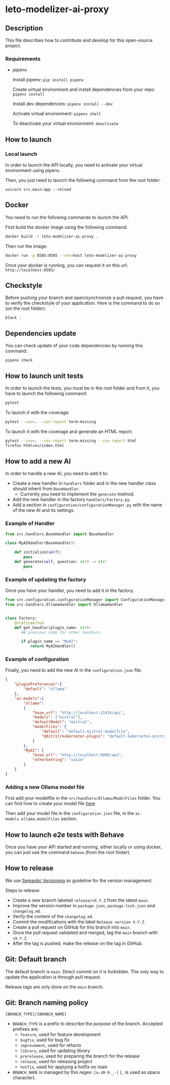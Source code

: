 # leto-modelizer-ai-proxy

## Description

This file describes how to contribute and develop for this open-source project.

### Requirements

* pipenv

    Install pipenv:  ``` pip install pipenv ```

    Create virtual environment and install dependencies from your repo: ``` pipenv install ```

    Install dev dependencies: ``` pipenv install --dev ```

    Activate virtual environment: ``` pipenv shell ```

    To deactivate your virtual environment: ``` deactivate ```

## How to launch

### Local launch

In order to launch the API locally, you need to activate your virtual environment using pipenv.

Then, you just need to launch the following command from the root folder:

```shell
uvicorn src.main:app --reload
```

## Docker

You need to run the following commands to launch the API.

First build the docker image using the following command:

```sh
docker build -t leto-modelizer-ai-proxy .
```

Then run the image:

```sh
docker run -p 8585:8585 --net=host leto-modelizer-ai-proxy
```

Once your docker is running, you can request it on this url: ```http://localhost:8585/```

## Checkstyle

Before pushing your branch and open/synchronize a pull-request, you have to verify the checkstyle of your application. Here is the command to do so (on the root folder):

```shell
black .
```

## Dependencies update

You can check update of your code dependencies by running this command:

```shell
pipenv check
```

## How to launch unit tests

In order to launch the tests, you must be in the root folder and from it, you have to launch the following command:
```sh
pytest
```

To launch it with the coverage:
```sh
pytest --cov=. --cov-report term-missing
```

To launch it with the coverage and generate an HTML report:
```sh
pytest --cov=. --cov-report term-missing --cov-report html
firefox htmlcov/index.html
```

## How to add a new AI

In order to handle a new AI, you need to add it to:
- Create a new handler in `handlers` folder and in the new handler class should inherit from `BaseHandler`.
  - Currently you need to implement the `generate` method.
- Add the new handler in the factory `handlers/Factory.py`.
- Add a section in `configuration/configurationManager.py` with the name of the new AI and its settings.

### Example of Handler

```python
from src.handlers.BaseHandler import BaseHandler

class MyAIHandler(BaseHandler):

    def initialize(self):
        pass
    def generate(self, question: str) -> str:
        pass
```

### Example of updating the factory

Once you have your handler, you need to add it in the factory.

```python
from src.configuration.configurationManager import ConfigurationManager
from src.handlers.OllamaHandler import OllamaHandler


class Factory:
    @staticmethod
    def get_handler(plugin_name: str):
       ## previous code for other handlers

       if plugin_name == "MyAI":
           return MyAIHandler()
```

### Example of configuration

Finally, you need to add the new AI in the `configuration.json` file.

```json
{
    "pluginPreferences":{
        "default": "ollama"
    },
    "ai-models":{
        "ollama":
        {
            "base_url": "http://localhost:11434/api",
            "models": ["mistral"],
            "defaultModel": "mistral",
            "modelFiles": {
                "default": "default-mistral-modelfile",
                "@ditrit/kubernator-plugin": "default-kubernetes-mistral-modelfile",
            }
        },
        "MyAI": {
            "base_url": "http://localhost:8080/api",
            "otherSetting": "value"
        }    
    }
}
```

### Adding a new Ollama model file

First add your modelfile in the `src/handlers/Ollama/ModelFiles` folder.
You can find how to create your model file [here](https://github.com/ollama/ollama/blob/main/docs/modelfile.md)

Then add your model file in the `configuration.json` file, in the `ai-models.ollama.modelFiles` section.

## How to launch e2e tests with Behave

Once you have your API started and running, either locally or using docker, you can just use the command `behave` (from the root folder).

## How to release

We use [Semantic Versioning](https://semver.org/spec/v2.0.0.html) as guideline for the version management.

Steps to release:
- Create a new branch labeled `release/vX.Y.Z` from the latest `main`.
- Improve the version number in `package.json`, `package-lock.json` and `changelog.md`.
- Verify the content of the `changelog.md`.
- Commit the modifications with the label `Release version X.Y.Z`.
- Create a pull request on GitHub for this branch into `main`.
- Once the pull request validated and merged, tag the `main` branch with `vX.Y.Z`.
- After the tag is pushed, make the release on the tag in GitHub.

## Git: Default branch

The default branch is `main`. Direct commit on it is forbidden. The only way to update the application is through pull request.

Release tags are only done on the `main` branch.

## Git: Branch naming policy

`[BRANCH_TYPE]/[BRANCH_NAME]`

* `BRANCH_TYPE` is a prefix to describe the purpose of the branch. Accepted prefixes are:
  * `feature`, used for feature development
  * `bugfix`, used for bug fix
  * `improvement`, used for refacto
  * `library`, used for updating library
  * `prerelease`, used for preparing the branch for the release
  * `release`, used for releasing project
  * `hotfix`, used for applying a hotfix on main
* `BRANCH_NAME` is managed by this regex: `[a-z0-9._-]` (`_` is used as space character).
